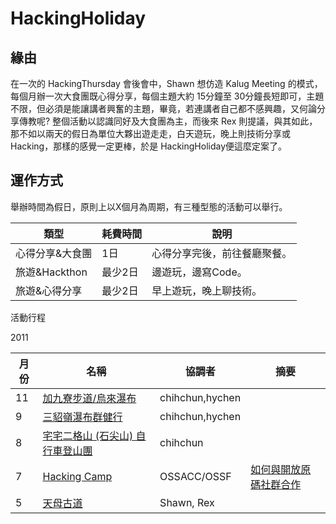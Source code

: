 # HackingHoliday

## 緣由

在一次的 HackingThursday 會後會中，Shawn 想仿造 Kalug Meeting 的模式，每個月辦一次大食團既心得分享，每個主題大約 15分鐘至 30分鐘長短即可，主題不限，但必須是能讓講者興奮的主題，畢竟，若連講者自己都不感興趣，又何論分享傳教呢? 整個活動以認識同好及大食團為主，而後來 Rex 則提議，與其如此，那不如以兩天的假日為單位大夥出遊走走，白天遊玩，晚上則技術分享或Hacking，那樣的感覺一定更棒，於是 HackingHoliday便這麼定案了。

## 運作方式


舉辦時間為假日，原則上以X個月為周期，有三種型態的活動可以舉行。

| 類型            | 耗費時間 | 說明                         |
| --------------- | -------- | ---------------------------- |
| 心得分享&大食團 | 1日      | 心得分享完後，前往餐廳聚餐。 |
| 旅遊&Hackthon   | 最少2日  | 邊遊玩，邊寫Code。           |
| 旅遊&心得分享   | 最少2日  | 早上遊玩，晚上聊技術。       |

活動行程

2011

| 月份 | 名稱                                                                                       | 協調者          | 摘要                                                                                                      |
| ---- | ------------------------------------------------------------------------------------------ | --------------- | --------------------------------------------------------------------------------------------------------- |
| 11   | [加九寮步道/烏來瀑布](https://www.facebook.com/event.php?eid=240656359315005)              | chihchun,hychen |                                                                                                           |
| 9    | [三貂嶺瀑布群健行](https://www.facebook.com/event.php?eid=249905788364492)                 | chihchun,hychen |                                                                                                           |
| 8    | [宅宅二格山 (石尖山) 自行車登山團](https://www.facebook.com/event.php?eid=135083089915069) | chihchun        |                                                                                                           |
| 7    | [Hacking Camp](http://groups.google.com/group/hacking_camp)                                | OSSACC/OSSF     | [如何與開放原碼社群合作](http://people.debian.org.tw/~chihchun/2011/07/18/work-with-open-source-project/) |
| 5    | [天母古道](http://www.facebook.com/event.php?eid=207031409336494)                          | Shawn, Rex      |                                                                                                           |
